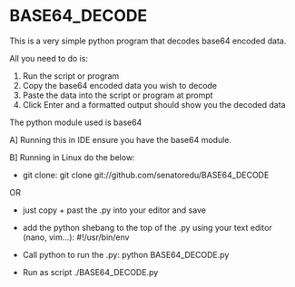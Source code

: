 # BASE64_DECODE


This is a very simple python program that decodes base64 encoded data.

All you need to do is:

1) Run the script or program
2) Copy the base64 encoded data you wish to decode
3) Paste the data into the script or program at prompt
4) Click Enter and a formatted output should show you the decoded data

The python module used is base64

A] Running this in IDE ensure you have the base64 module.

B] Running in Linux do the below:

- git clone: git clone git://github.com/senatoredu/BASE64_DECODE

OR

- just copy + past the .py into your editor and save

- add the python shebang to the top of the .py using your text editor (nano, vim...): #!/usr/bin/env

- Call python to run the .py: python BASE64_DECODE.py

- Run as script ./BASE64_DECODE.py



